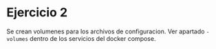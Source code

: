 # Ejercicio 2

Se crean volumenes para los archivos de configuracion. Ver apartado `-volumes` dentro de los servicios del docker compose.
